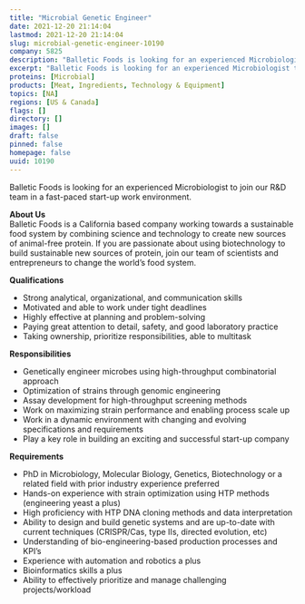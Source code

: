 ```yaml
---
title: "Microbial Genetic Engineer"
date: 2021-12-20 21:14:04
lastmod: 2021-12-20 21:14:04
slug: microbial-genetic-engineer-10190
company: 5825
description: "Balletic Foods is looking for an experienced Microbiologist to join our R&D team in a fast-paced start-up work environment.About UsBalletic Foods is a California based company working towards a sustainable food system by combining science and technology to create new sources of animal-free protein. If you are passionate about using biotechnology to build sustainable new sources of protein, join our team of scientists and entrepreneurs to change the world’s food system.Qualifications"
excerpt: "Balletic Foods is looking for an experienced Microbiologist to join our R&D team in a fast-paced start-up work environment.About UsBalletic Foods is a California based company working towards a sustainable food system by combining science and technology to create new sources of animal-free protein. If you are passionate about using biotechnology to build sustainable new sources of protein, join our team of scientists and entrepreneurs to change the world’s food system.Qualifications"
proteins: [Microbial]
products: [Meat, Ingredients, Technology & Equipment]
topics: [NA]
regions: [US & Canada]
flags: []
directory: []
images: []
draft: false
pinned: false
homepage: false
uuid: 10190
---
```

<p>Balletic Foods is looking for an experienced Microbiologist to join our R&D team in a fast-paced start-up work environment.</p>
<p><strong>About Us</strong><br />
Balletic Foods is a California based company working towards a sustainable food system by combining science and technology to create new sources of animal-free protein. If you are passionate about using biotechnology to build sustainable new sources of protein, join our team of scientists and entrepreneurs to change the world’s food system.</p>
<p><strong>Qualifications</strong></p>
<ul>
<li>Strong analytical, organizational, and communication skills</li>
<li>Motivated and able to work under tight deadlines</li>
<li>Highly effective at planning and problem-solving</li>
<li>Paying great attention to detail, safety, and good laboratory practice</li>
<li>Taking ownership, prioritize responsibilities, able to multitask</li>
</ul>
<p><strong>Responsibilities</strong></p>
<ul>
<li>Genetically engineer microbes using high-throughput combinatorial approach</li>
<li>Optimization of strains through genomic engineering</li>
<li>Assay development for high-throughput screening methods</li>
<li>Work on maximizing strain performance and enabling process scale up</li>
<li>Work in a dynamic environment with changing and evolving specifications and requirements</li>
<li>Play a key role in building an exciting and successful start-up company</li>
</ul>
<p><strong>Requirements</strong></p>
<ul>
<li>PhD in Microbiology, Molecular Biology, Genetics, Biotechnology or a related field with prior industry experience preferred</li>
<li>Hands-on experience with strain optimization using HTP methods (engineering yeast a plus)</li>
<li>High proficiency with HTP DNA cloning methods and data interpretation</li>
<li>Ability to design and build genetic systems and are up-to-date with current techniques (CRISPR/Cas, type IIs, directed evolution, etc)</li>
<li>Understanding of bio-engineering-based production processes and KPI’s</li>
<li>Experience with automation and robotics a plus</li>
<li>Bioinformatics skills a plus</li>
<li>Ability to effectively prioritize and manage challenging projects/workload</li>
</ul>
